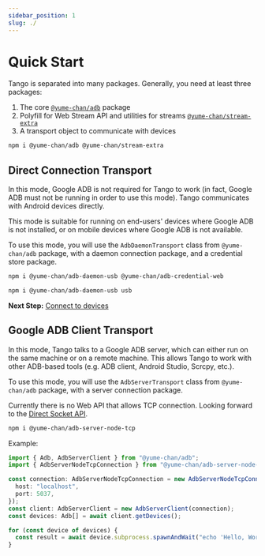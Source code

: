 ```yaml
---
sidebar_position: 1
slug: ./
---
```


# Quick Start

<!--
cspell: ignore struct
cspell: ignore webusb
-->

Tango is separated into many packages. Generally, you need at least three packages:

1. The core [`@yume-chan/adb`](https://www.npmjs.com/package/@yume-chan/adb) package
2. Polyfill for Web Stream API and utilities for streams [`@yume-chan/stream-extra`](https://www.npmjs.com/package/@yume-chan/stream-extra)
3. A transport object to communicate with devices

```sh npm2yarn
npm i @yume-chan/adb @yume-chan/stream-extra
```

## Direct Connection Transport

In this mode, Google ADB is not required for Tango to work (in fact, Google ADB must not be running in order to use this mode). Tango communicates with Android devices directly.

This mode is suitable for running on end-users' devices where Google ADB is not installed, or on mobile devices where Google ADB is not available.

To use this mode, you will use the `AdbDaemonTransport` class from `@yume-chan/adb` package, with a daemon connection package, and a credential store package.

<Tabs className="runtime-tabs" groupId="runtime">
<TabItem value="web" label="Web">

```sh npm2yarn
npm i @yume-chan/adb-daemon-usb @yume-chan/adb-credential-web
```

</TabItem>
<TabItem value="node" label="Node.js">

```sh npm2yarn
npm i @yume-chan/adb-daemon-usb usb
```

</TabItem>
</Tabs>

**Next Step:** [Connect to devices](./daemon/credential-store.md)

## Google ADB Client Transport

In this mode, Tango talks to a Google ADB server, which can either run on the same machine or on a remote machine. This allows Tango to work with other ADB-based tools (e.g. ADB client, Android Studio, Scrcpy, etc.).

To use this mode, you will use the `AdbServerTransport` class from `@yume-chan/adb` package, with a server connection package.

<Tabs className="runtime-tabs" groupId="runtime">
<TabItem value="web" label="Web">

Currently there is no Web API that allows TCP connection. Looking forward to the [Direct Socket API](https://github.com/WICG/direct-sockets).

</TabItem>
<TabItem value="node" label="Node.js">

```sh npm2yarn
npm i @yume-chan/adb-server-node-tcp
```

Example:

```ts transpile
import { Adb, AdbServerClient } from "@yume-chan/adb";
import { AdbServerNodeTcpConnection } from "@yume-chan/adb-server-node-tcp";

const connection: AdbServerNodeTcpConnection = new AdbServerNodeTcpConnection({
  host: "localhost",
  port: 5037,
});
const client: AdbServerClient = new AdbServerClient(connection);
const devices: Adb[] = await client.getDevices();

for (const device of devices) {
  const result = await device.subprocess.spawnAndWait("echo 'Hello, World!'");
}
```

</TabItem>
</Tabs>
